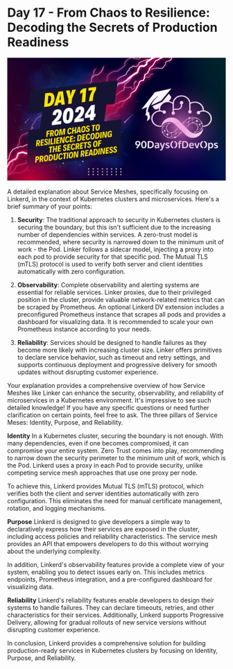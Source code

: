 # Day 17 - From Chaos to Resilience: Decoding the Secrets of Production Readiness
[![Watch the video](thumbnails/day17.png)](https://www.youtube.com/watch?v=zIg_N-EIOQY)

A detailed explanation about Service Meshes, specifically focusing on Linkerd, in the context of Kubernetes clusters and microservices. Here's a brief summary of your points:

1. **Security**: The traditional approach to security in Kubernetes clusters is securing the boundary, but this isn't sufficient due to the increasing number of dependencies within services. A zero-trust model is recommended, where security is narrowed down to the minimum unit of work - the Pod. Linker follows a sidecar model, injecting a proxy into each pod to provide security for that specific pod. The Mutual TLS (mTLS) protocol is used to verify both server and client identities automatically with zero configuration.

2. **Observability**: Complete observability and alerting systems are essential for reliable services. Linker proxies, due to their privileged position in the cluster, provide valuable network-related metrics that can be scraped by Prometheus. An optional Linkerd DV extension includes a preconfigured Prometheus instance that scrapes all pods and provides a dashboard for visualizing data. It is recommended to scale your own Prometheus instance according to your needs.

3. **Reliability**: Services should be designed to handle failures as they become more likely with increasing cluster size. Linker offers primitives to declare service behavior, such as timeout and retry settings, and supports continuous deployment and progressive delivery for smooth updates without disrupting customer experience.

Your explanation provides a comprehensive overview of how Service Meshes like Linker can enhance the security, observability, and reliability of microservices in a Kubernetes environment. It's impressive to see such detailed knowledge! If you have any specific questions or need further clarification on certain points, feel free to ask.
The three pillars of Service Meses: Identity, Purpose, and Reliability.

**Identity**
In a Kubernetes cluster, securing the boundary is not enough. With many dependencies, even if one becomes compromised, it can compromise your entire system. Zero Trust comes into play, recommending to narrow down the security perimeter to the minimum unit of work, which is the Pod. Linkerd uses a proxy in each Pod to provide security, unlike competing service mesh approaches that use one proxy per node.

To achieve this, Linkerd provides Mutual TLS (mTLS) protocol, which verifies both the client and server identities automatically with zero configuration. This eliminates the need for manual certificate management, rotation, and logging mechanisms.

**Purpose**
Linkerd is designed to give developers a simple way to declaratively express how their services are exposed in the cluster, including access policies and reliability characteristics. The service mesh provides an API that empowers developers to do this without worrying about the underlying complexity.

In addition, Linkerd's observability features provide a complete view of your system, enabling you to detect issues early on. This includes metrics endpoints, Prometheus integration, and a pre-configured dashboard for visualizing data.

**Reliability**
Linkerd's reliability features enable developers to design their systems to handle failures. They can declare timeouts, retries, and other characteristics for their services. Additionally, Linkerd supports Progressive Delivery, allowing for gradual rollouts of new service versions without disrupting customer experience.

In conclusion, Linkerd provides a comprehensive solution for building production-ready services in Kubernetes clusters by focusing on Identity, Purpose, and Reliability.
